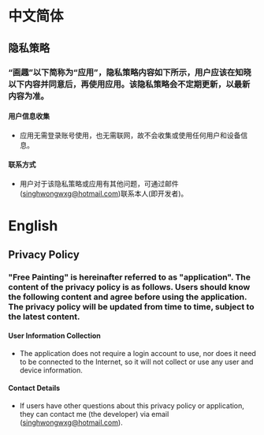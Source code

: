 # 中文简体
## 隐私策略
### “画趣”以下简称为“应用”，隐私策略内容如下所示，用户应该在知晓以下内容并同意后，再使用应用。该隐私策略会不定期更新，以最新内容为准。
#### 用户信息收集
* 应用无需登录账号使用，也无需联网，故不会收集或使用任何用户和设备信息。
#### 联系方式
* 用户对于该隐私策略或应用有其他问题，可通过邮件(singhwongwxg@hotmail.com)联系本人(即开发者)。
# English
## Privacy Policy
### "Free Painting" is hereinafter referred to as "application". The content of the privacy policy is as follows. Users should know the following content and agree before using the application. The privacy policy will be updated from time to time, subject to the latest content.
#### User Information Collection
* The application does not require a login account to use, nor does it need to be connected to the Internet, so it will not collect or use any user and device information.
#### Contact Details
* If users have other questions about this privacy policy or application, they can contact me (the developer) via email (singhwongwxg@hotmail.com).
